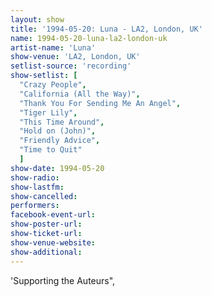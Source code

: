 ```yaml
---
layout: show
title: '1994-05-20: Luna - LA2, London, UK'
name: 1994-05-20-luna-la2-london-uk
artist-name: 'Luna'
show-venue: 'LA2, London, UK'
setlist-source: 'recording'
show-setlist: [
  "Crazy People",
  "California (All the Way)",
  "Thank You For Sending Me An Angel",
  "Tiger Lily",
  "This Time Around",
  "Hold on (John)",
  "Friendly Advice",
  "Time to Quit"
  ]
show-date: 1994-05-20
show-radio: 
show-lastfm: 
show-cancelled: 
performers: 
facebook-event-url: 
show-poster-url: 
show-ticket-url: 
show-venue-website: 
show-additional: 
---
```


'Supporting the Auteurs",
